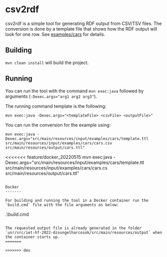 csv2rdf
=======

csv2rdf is a simple tool for generating RDF output from CSV/TSV files. The conversion is done by a template file
that shows how the RDF output will look for one row. See [examples/cars](examples/cars) for details. 

Building
--------

`mvn clean install` will build the project.

Running
-------

You can run the tool with the command `mvn exec:java` followed by arguments (`-Dexec.args="arg1 arg2 arg3"`).

The running command template is the following:

```
mvn exec:java -Dexec.args="<templateFile> <csvFile> <outputFile>" 
``` 

You can run the conversion for the example using: 
```
mvn exec:java -Dexec.args="src/main/resources/input/examples/cars/template.ttl src/main/resources/input/examples/cars/cars.csv src/main/resources/output/cars.ttl" 
``` 

<<<<<<< feature/docker_20220515
mvn exec:java -Dexec.args="src/main/resources/input/examples/cars/template.ttl src/main/resources/input/examples/cars/cars.cs src/main/resources/output/cars.ttl" 
``` 

Docker
-------

For building and running the tool in a Docker container run the `build.cmd` file with the file arguments as below:
```
.\build.cmd <templateFile> <csvFile> <outputFile>
``` 

The requested output file is already generated in the folder `usr/src/iet-hf-2022-dzsungelharcosok/src/main/resources/output` when the container starts up.
=======

>>>>>>> dev
